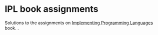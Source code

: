# IPL book assignments
Solutions to the assignments on [Implementing Programming Languages](http://www.grammaticalframework.org/ipl-book/) book.
.
